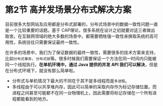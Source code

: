 # 第2节 高并发场景分布式解决方案

目前很多大型网站及应用都是分布式部署的，分布式场景中的数据一致性问题一直是一个比较重要的话题。基于 CAP理论，很多系统在设计之初就要对这三者做出取舍。在互联网领域的绝大多数的场景中，都需要牺牲强一致性来换取系统的高可用性，系统往往只需要保证最终一致性。



在许多的场景中，我们为了保证数据的最终一致性，需要很多的技术方案来支持，比如`分布式事务`、`分布式锁`等。很多时候我们需要保证一个方法在同一时间内只能被同一个线程执行。**在单机环境中，通过 Java 提供的并发 API 我们可以解决**，但是在分布式环境下，就没有那么简单啦。

- 分布式与单机情况下最大的不同在于其不是多线程而是`多进程`。
- 多线程由于可以共享堆内存，因此可以简单的采取内存作为标记存储位置。而进程之间甚至可能都不在同一台物理机上，因此需要将标记存储在一个所有进程都能看到的地方。



